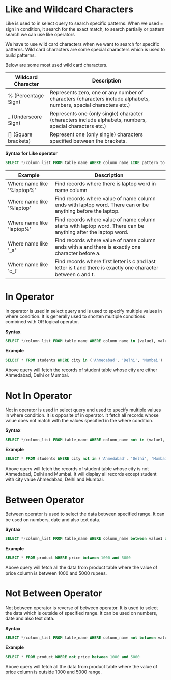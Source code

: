 # Like and Wildcard Characters

Like is used to in select query to search specific patterns. When we used = sign in condition, it search for the exact match, to search partially or pattern search we can use like operators

We have to use wild card characters when we want to search for specific patterns. Wild card characters are some special characters which is used to build patterns.

Below are some most used wild card characters.

| Wildcard Character   | Description                                                  |
| -------------------- | ------------------------------------------------------------ |
| % (Percentage Sign)  | Represents zero, one or any number of characters (characters include alphabets, numbers, special characters etc.) |
| _ (Underscore Sign)  | Represents one  (only single) character (characters include alphabets, numbers, special characters etc.) |
| [] (Square brackets) | Represent one (only single) characters specified between the brackets. |





**Syntax for Like operator**

```sql
SELECT */column_list FROM table_name WHERE column_name LIKE pattern_to_search
```

| Example                    | Description                                                  |
| -------------------------- | ------------------------------------------------------------ |
| Where name like '%laptop%' | Find records where there is laptop word in name column       |
| Where name like '%laptop'  | Find records where value of name column ends with laptop word. There can or be anything before the laptop. |
| Where name like 'laptop%'  | Find records where value of name column starts with laptop word. There can be anything after the laptop word. |
| Where name like '_a'       | Find records where value of name column ends with a and there is exactly one character before a. |
| Where name like 'c_t'      | Find records where first letter is c and last letter is t and there is exactly one character between c and t. |

# In Operator

In operator is used in select query and is used to specify multiple values in where condition. It is generally used to shorten multiple conditions combined with OR logical operator.

**Syntax**

```sql
SELECT */column_list FROM table_name WHERE column_name in (value1, value2, value3, ...)
```

**Example**

```sql
SELECT * FROM students WHERE city in ('Ahmedabad', 'Delhi', 'Mumbai')
```

Above query will fetch the records of student table whose city are either Ahmedabad, Delhi or Mumbai.

# Not In Operator

Not in operator is used in select query and used to specify multiple values in where condition. It is opposite of in operator. It fetch all records whose value does not match with the values specified in the where condition.

**Syntax**

```sql
SELECT */column_list FROM table_name WHERE column_name not in (value1, value2, value3, ...)
```

**Example**

```sql
SELECT * FROM students WHERE city not in ('Ahmedabad', 'Delhi', 'Mumbai')
```

Above query will fetch the records of student table whose city is not Ahmedabad, Delhi and Mumbai. It will display all records except student with city value Ahmedabad, Delhi and Mumbai.

# Between Operator

Between operator is used to select the data between specified range. It can be used on numbers, date and also text data.

**Syntax**

```sql
SELECT */column_list FROM table_name WHERE column_name between value1 and value2
```

**Example**

```sql
SELECT * FROM product WHERE price between 1000 and 5000
```

Above query will fetch all the data from product table where the value of price column is between 1000 and 5000 rupees.

# Not Between Operator

Not between operator is reverse of between operator. It is used to select the data which is outside of specified range. It can be used on numbers, date and also text data.

**Syntax**

```sql
SELECT */column_list FROM table_name WHERE column_name not between value1 and value2
```

**Example**

```sql
SELECT * FROM product WHERE not price between 1000 and 5000
```

Above query will fetch all the data from product table where the value of price column is outside 1000 and 5000 range.
